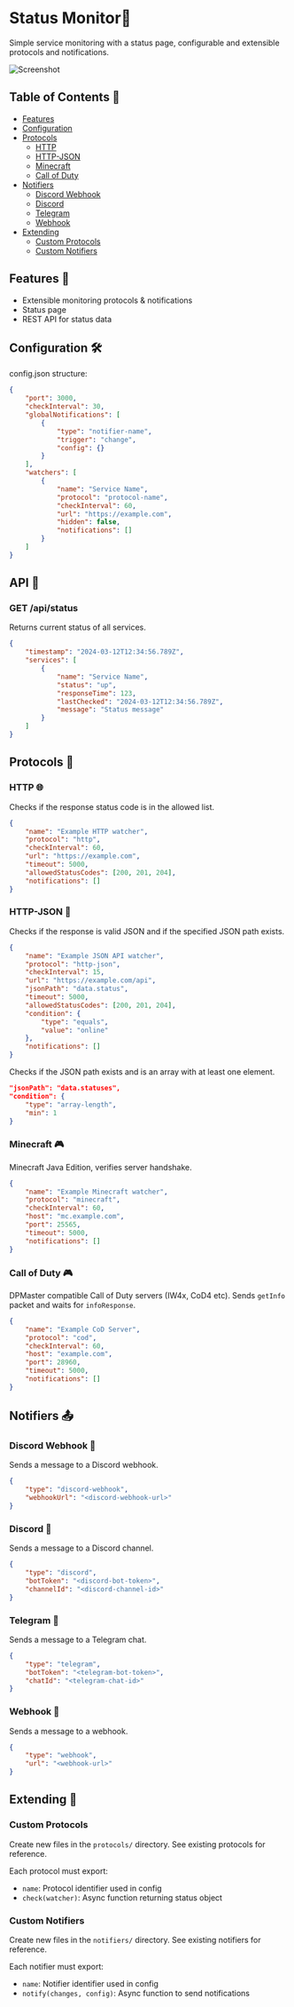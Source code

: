 # Status Monitor🚦

Simple service monitoring with a status page, configurable and extensible protocols and notifications.

![Screenshot](.github/assets/screenshot.png)

## Table of Contents 📑
- [Features](#features-)
- [Configuration](#configuration-)
- [Protocols](#protocols-)
  - [HTTP](#http-)
  - [HTTP-JSON](#http-json-)
  - [Minecraft](#minecraft-)
  - [Call of Duty](#call-of-duty-)
- [Notifiers](#notifiers-)
  - [Discord Webhook](#discord-webhook-)
  - [Discord](#discord-)
  - [Telegram](#telegram-)
  - [Webhook](#webhook-)
- [Extending](#extending-)
  - [Custom Protocols](#custom-protocols)
  - [Custom Notifiers](#custom-notifiers)

## Features 🚀
- Extensible monitoring protocols & notifications
- Status page
- REST API for status data

## Configuration 🛠

config.json structure:

```json
{
    "port": 3000,
    "checkInterval": 30,
    "globalNotifications": [
        {
            "type": "notifier-name",
            "trigger": "change",
            "config": {}
        }
    ],
    "watchers": [
        {
            "name": "Service Name",
            "protocol": "protocol-name",
            "checkInterval": 60,
            "url": "https://example.com",
            "hidden": false,
            "notifications": []
        }
    ]
}
```

## API 📡

### GET /api/status
Returns current status of all services.

```json
{
    "timestamp": "2024-03-12T12:34:56.789Z",
    "services": [
        {
            "name": "Service Name",
            "status": "up",
            "responseTime": 123,
            "lastChecked": "2024-03-12T12:34:56.789Z",
            "message": "Status message"
        }
    ]
}
```

## Protocols 📡

### HTTP 🌐

Checks if the response status code is in the allowed list.
```json
{
    "name": "Example HTTP watcher",
    "protocol": "http",
    "checkInterval": 60,
    "url": "https://example.com",
    "timeout": 5000,
    "allowedStatusCodes": [200, 201, 204],
    "notifications": []
}
```

### HTTP-JSON 📄

Checks if the response is valid JSON and if the specified JSON path exists.
```json
{
    "name": "Example JSON API watcher",
    "protocol": "http-json",
    "checkInterval": 15,
    "url": "https://example.com/api",
    "jsonPath": "data.status",
    "timeout": 5000,
    "allowedStatusCodes": [200, 201, 204],
    "condition": {
        "type": "equals",
        "value": "online"
    },
    "notifications": []
}
```

Checks if the JSON path exists and is an array with at least one element.
```json
"jsonPath": "data.statuses",
"condition": {
    "type": "array-length",
    "min": 1
}
```

### Minecraft 🎮

Minecraft Java Edition, verifies server handshake.
```json
{
    "name": "Example Minecraft watcher",
    "protocol": "minecraft",
    "checkInterval": 60,
    "host": "mc.example.com",
    "port": 25565,
    "timeout": 5000,
    "notifications": []
}
```

### Call of Duty 🎮

DPMaster compatible Call of Duty servers (IW4x, CoD4 etc). Sends `getInfo` packet and waits for `infoResponse`.

```json
{
    "name": "Example CoD Server",
    "protocol": "cod",
    "checkInterval": 60,
    "host": "example.com",
    "port": 28960,
    "timeout": 5000,
    "notifications": []
}
```

## Notifiers 📤

### Discord Webhook 📨

Sends a message to a Discord webhook.
```json
{
    "type": "discord-webhook",
    "webhookUrl": "<discord-webhook-url>"
}
```

### Discord 📨

Sends a message to a Discord channel.
```json
{
    "type": "discord",
    "botToken": "<discord-bot-token>",
    "channelId": "<discord-channel-id>"
}
```

### Telegram 📨

Sends a message to a Telegram chat.
```json
{
    "type": "telegram",
    "botToken": "<telegram-bot-token>",
    "chatId": "<telegram-chat-id>"
}
```

### Webhook 📨

Sends a message to a webhook.
```json
{
    "type": "webhook",
    "url": "<webhook-url>"
}
```

## Extending 🔧

### Custom Protocols
Create new files in the `protocols/` directory. See existing protocols for reference.

Each protocol must export:
- `name`: Protocol identifier used in config
- `check(watcher)`: Async function returning status object

### Custom Notifiers
Create new files in the `notifiers/` directory. See existing notifiers for reference.

Each notifier must export:
- `name`: Notifier identifier used in config
- `notify(changes, config)`: Async function to send notifications
